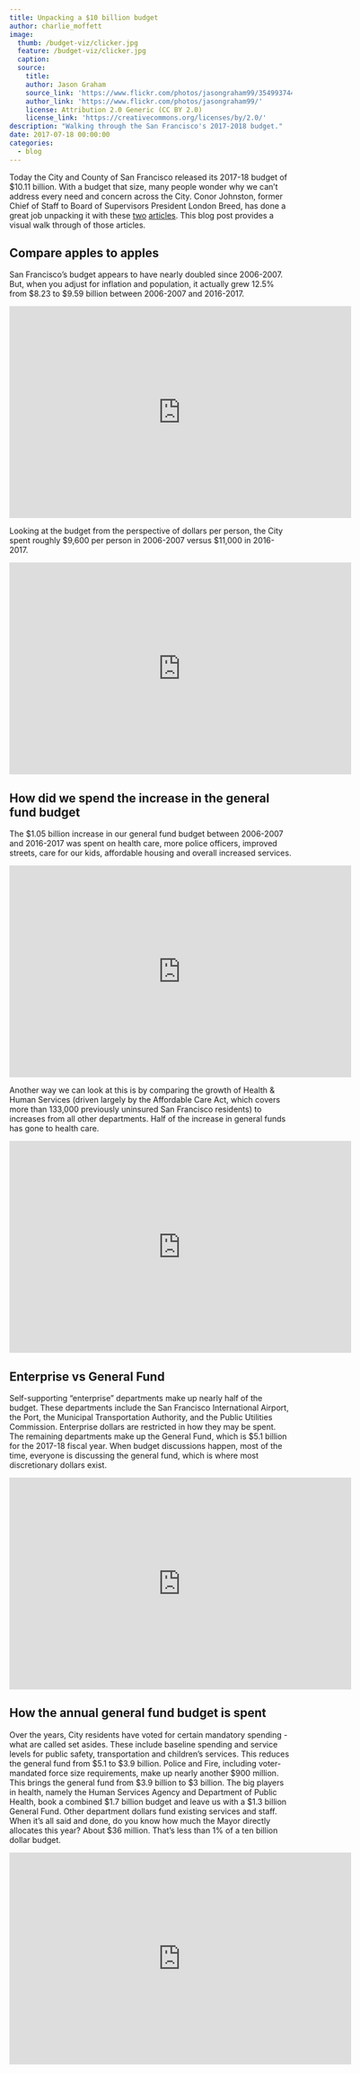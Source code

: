 ```yaml
---
title: Unpacking a $10 billion budget
author: charlie_moffett
image:
  thumb: /budget-viz/clicker.jpg
  feature: /budget-viz/clicker.jpg
  caption:
  source:
    title:
    author: Jason Graham
    source_link: 'https://www.flickr.com/photos/jasongraham99/35499374460/'
    author_link: 'https://www.flickr.com/photos/jasongraham99/'
    license: Attribution 2.0 Generic (CC BY 2.0)
    license_link: 'https://creativecommons.org/licenses/by/2.0/'
description: "Walking through the San Francisco's 2017-2018 budget."
date: 2017-07-18 00:00:00
categories:
  - blog
---
```



Today the City and County of San Francisco released its 2017-18 budget of $10.11 billion. With a budget that size, many people wonder why we can’t address every need and concern across the City. Conor Johnston, former Chief of Staff to Board of Supervisors President London Breed, has done a great job unpacking it with these [two](http://www.sfexaminer.com/where-did-all-our-money-go/) [articles](http://www.sfexaminer.com/san-franciscos-9-billion-question/). This blog post provides a visual walk through of those articles.

## Compare apples to apples

San Francisco’s budget appears to have nearly doubled since 2006-2007. But, when you adjust for inflation and population, it actually grew 12.5% from $8.23 to $9.59 billion between 2006-2007 and 2016-2017.

<iframe width="609" height="377" seamless="" frameborder="0" scrolling="no" src="https://docs.google.com/spreadsheets/d/e/2PACX-1vTBbqmVbh-BhYw7KJBhX0byaZalQF4bE60n6vLk4Fo3f9lgBXWVmtu4cPQ8XyNidwmQlWVuIp2MFRrD/pubchart?oid=925764915&amp;format=interactive"></iframe>

Looking at the budget from the perspective of dollars per person, the City spent roughly $9,600 per person in 2006-2007 versus $11,000 in 2016-2017.

<iframe width="609" height="377" seamless="" frameborder="0" scrolling="no" src="https://docs.google.com/spreadsheets/d/e/2PACX-1vTBbqmVbh-BhYw7KJBhX0byaZalQF4bE60n6vLk4Fo3f9lgBXWVmtu4cPQ8XyNidwmQlWVuIp2MFRrD/pubchart?oid=793722034&amp;format=interactive"></iframe>

## How did we spend the increase in the general fund budget

The $1.05 billion increase in our general fund budget between 2006-2007 and 2016-2017 was spent on health care, more police officers, improved streets, care for our kids, affordable housing and overall increased services.

<iframe width="609" height="377" seamless="" frameborder="0" scrolling="no" src="https://docs.google.com/spreadsheets/d/e/2PACX-1vTBbqmVbh-BhYw7KJBhX0byaZalQF4bE60n6vLk4Fo3f9lgBXWVmtu4cPQ8XyNidwmQlWVuIp2MFRrD/pubchart?oid=574617959&amp;format=interactive"></iframe>

Another way we can look at this is by comparing the growth of Health & Human Services (driven largely by the Affordable Care Act, which covers more than 133,000 previously uninsured San Francisco residents) to increases from all other departments. Half of the increase in general funds has gone to health care.

<iframe width="609" height="377" seamless="" frameborder="0" scrolling="no" src="https://docs.google.com/spreadsheets/d/e/2PACX-1vTBbqmVbh-BhYw7KJBhX0byaZalQF4bE60n6vLk4Fo3f9lgBXWVmtu4cPQ8XyNidwmQlWVuIp2MFRrD/pubchart?oid=1984662871&amp;format=interactive"></iframe>

## Enterprise vs General Fund

Self-supporting “enterprise” departments make up nearly half of the budget. These departments include the San Francisco International Airport, the Port, the Municipal Transportation Authority, and the Public Utilities Commission. Enterprise dollars are restricted in how they may be spent. The remaining departments make up the General Fund, which is $5.1 billion for the 2017-18 fiscal year. When budget discussions happen, most of the time, everyone is discussing the general fund, which is where most discretionary dollars exist.

<iframe width="609" height="377" seamless="" frameborder="0" scrolling="no" src="https://docs.google.com/spreadsheets/d/e/2PACX-1vTBbqmVbh-BhYw7KJBhX0byaZalQF4bE60n6vLk4Fo3f9lgBXWVmtu4cPQ8XyNidwmQlWVuIp2MFRrD/pubchart?oid=390423373&amp;format=interactive"></iframe>

## How the annual general fund budget is spent

Over the years, City residents have voted for certain mandatory spending - what are called set asides. These include baseline spending and service levels for public safety, transportation and children’s services. This reduces the general fund from $5.1 to $3.9 billion. Police and Fire, including voter-mandated force size requirements, make up nearly another $900 million. This brings the general fund from $3.9 billion to $3 billion. The big players in health, namely the Human Services Agency and Department of Public Health, book a combined $1.7 billion budget and leave us with a $1.3 billion General Fund. Other department dollars fund existing services and staff. When it’s all said and done, do you know how much the Mayor directly allocates this year? About $36 million. That’s less than 1% of a ten billion dollar budget.

<iframe width="609" height="377" seamless="" frameborder="0" scrolling="no" src="https://docs.google.com/spreadsheets/d/e/2PACX-1vTBbqmVbh-BhYw7KJBhX0byaZalQF4bE60n6vLk4Fo3f9lgBXWVmtu4cPQ8XyNidwmQlWVuIp2MFRrD/pubchart?oid=900396086&amp;format=interactive"></iframe>